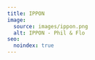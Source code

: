 ```yaml
---
title: IPPON
image:
  source: images/ippon.png
  alt: IPPON - Phil & Flo
seo:
  noindex: true
---
```

